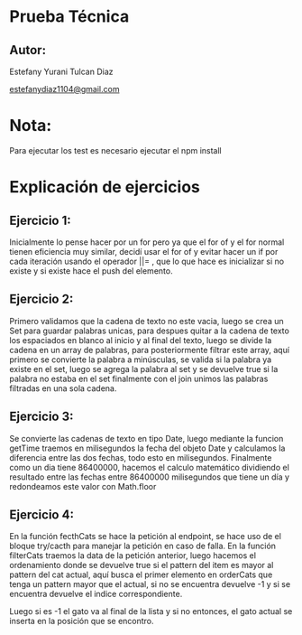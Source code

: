 # Prueba Técnica

## Autor:

Estefany Yurani Tulcan Diaz

estefanydiaz1104@gmail.com

# Nota:

Para ejecutar los test es necesario ejecutar el npm install

# Explicación de ejercicios

## Ejercicio 1:

Inicialmente lo pense hacer por un for pero ya que el for of y el for normal tienen
eficiencia muy similar, decidí usar el for of y evitar hacer un if por cada iteración usando el operador ||= , que lo que hace es inicializar si no existe y si existe hace el push del elemento.

## Ejercicio 2:

Primero validamos que la cadena de texto no este vacia, luego se crea un Set para guardar palabras unicas, para despues quitar a la cadena de texto los espaciados en blanco al inicio y al final del texto, luego se divide la cadena en un array de palabras, para posteriormente filtrar este array, aquí primero se convierte la palabra a minúsculas, se valida si la palabra ya existe en el set, luego se agrega la palabra al set y se devuelve true si la palabra no estaba en el set
finalmente con el join unimos las palabras filtradas en una sola cadena.

## Ejercicio 3:

Se convierte las cadenas de texto en tipo Date, luego mediante la funcion getTime traemos en milisegundos la fecha del objeto Date y calculamos la diferencia entre las dos fechas, todo esto en milisegundos.
Finalmente como un dia tiene 86400000, hacemos el calculo matemático dividiendo el resultado entre las fechas entre 86400000 milisegundos que tiene un día y redondeamos este valor con Math.floor

## Ejercicio 4:

En la función fecthCats se hace la petición al endpoint, se hace uso de el bloque try/cacth para manejar la petición en caso de falla.
En la función filterCats traemos la data de la petición anterior, luego hacemos el ordenamiento donde se devuelve true si el pattern del item es mayor al pattern del cat actual, aquí busca el primer elemento en orderCats que tenga un pattern mayor que el actual, si no se encuentra devuelve -1 y si se encuentra devuelve el indice correspondiente.

Luego si es -1 el gato va al final de la lista y si no entonces, el gato actual se inserta en la posición que se encontro.
